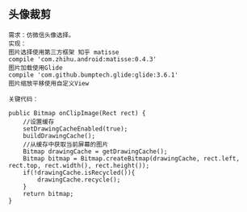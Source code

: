 ## 头像裁剪 ##

	需求：仿微信头像选择。
	实现：
	图片选择使用第三方框架 知乎 matisse
	compile 'com.zhihu.android:matisse:0.4.3'
	图片加载使用Glide
	compile 'com.github.bumptech.glide:glide:3.6.1'
	图片缩放平移使用自定义View

	关键代码：

	public Bitmap onClipImage(Rect rect) {
		//设置缓存
		setDrawingCacheEnabled(true);
		buildDrawingCache();
		//从缓存中获取当前屏幕的图片
		Bitmap drawingCache = getDrawingCache();
		Bitmap bitmap = Bitmap.createBitmap(drawingCache, rect.left, rect.top, rect.width(), rect.height());
		if(!drawingCache.isRecycled()){
		    drawingCache.recycle();
		}
		return bitmap;
	}